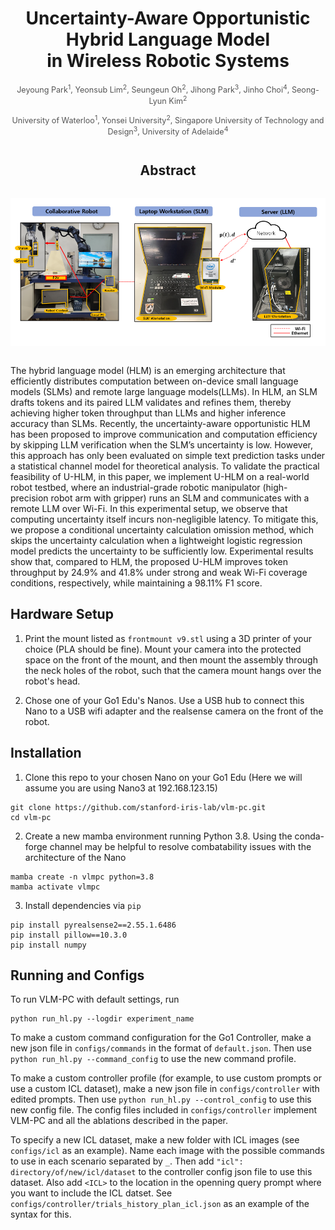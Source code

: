 <h1 style="text-align: center;">Uncertainty-Aware Opportunistic Hybrid Language Model <br> in Wireless Robotic Systems</h1>

<p align="center" style="font-size: 0.9em; color: #555; margin-top: 0.2em;">
  Jeyoung Park<sup>1</sup>, Yeonsub Lim<sup>2</sup>, Seungeun Oh<sup>2</sup>,
  Jihong Park<sup>3</sup>, Jinho Choi<sup>4</sup>, Seong-Lyun Kim<sup>2</sup>
</p>

<p align="center" style="font-size: 0.9em; color: #555; margin-top: 0.2em;">
  University of Waterloo<sup>1</sup>, Yonsei University<sup>2</sup>, Singapore University of Technology and Design<sup>3</sup>, University of Adelaide<sup>4</sup>
</p>

<h2 style="text-align: center; font-size: 1.5em; margin-top: 2em;">
Abstract
</h2>

<img src="/docs/Robot_env.png" 
     alt="그림 설명" 
     style="max-width: 100%; height: auto; margin: 1em 0;">
     
<div style="max-width: 800px; margin: 0 auto;">
The hybrid language model (HLM) is an emerging architecture that efficiently distributes computation between on-device small language models (SLMs) and remote large language models(LLMs). In HLM, an SLM drafts tokens and its paired LLM validates and refines them, thereby achieving higher token throughput than LLMs and higher inference accuracy than SLMs. Recently, the uncertainty-aware opportunistic HLM has been proposed to improve communication and computation efficiency by skipping LLM verification when the SLM’s uncertainty is low. However, this approach has only been evaluated on simple text prediction tasks under a statistical channel model for theoretical analysis. To validate the practical feasibility of U-HLM, in this paper, we implement U-HLM on a real-world robot testbed, where an industrial-grade robotic manipulator (high-precision robot arm with gripper) runs an SLM and communicates with a remote LLM over Wi-Fi. In this experimental setup, we observe that computing uncertainty itself incurs non-negligible latency. To mitigate this, we propose a conditional uncertainty calculation omission method, which skips the uncertainty calculation when a lightweight logistic regression model predicts the uncertainty to be sufficiently low. Experimental results show that, compared to HLM, the proposed U-HLM improves token throughput by 24.9% and 41.8% under strong and weak Wi-Fi coverage conditions, respectively, while maintaining a 98.11% F1 score.
</div>

## Hardware Setup

1. Print the mount listed as `frontmount v9.stl` using a 3D printer of your choice (PLA should be fine). Mount your camera into the protected space on the front of the mount, and then mount the assembly through the neck holes of the robot, such that the camera mount hangs over the robot's head.

4. Chose one of your Go1 Edu's Nanos. Use a USB hub to connect this Nano to a USB wifi adapter and the realsense camera on the front of the robot.



## Installation

1. Clone this repo to your chosen Nano on your Go1 Edu (Here we will assume you are using Nano3 at 192.168.123.15)

```
git clone https://github.com/stanford-iris-lab/vlm-pc.git
cd vlm-pc
```

2. Create a new mamba environment running Python 3.8. Using the conda-forge channel may be helpful to resolve combatability issues with the architecture of the Nano

```
mamba create -n vlmpc python=3.8
mamba activate vlmpc
```
3. Install dependencies via `pip`
```
pip install pyrealsense2==2.55.1.6486
pip install pillow==10.3.0
pip install numpy
```

## Running and Configs

To run VLM-PC with default settings, run
```
python run_hl.py --logdir experiment_name
```
To make a custom command configuration for the Go1 Controller, make a new json file in `configs/commands` in the format of `default.json`. Then use `python run_hl.py --command_config` to use the new command profile.

To make a custom controller profile (for example, to use custom prompts or use a custom ICL dataset), make a new json file in `configs/controller` with edited prompts. Then use `python run_hl.py --control_config` to use this new config file. The config files included in `configs/controller` implement VLM-PC and all the ablations described in the paper. 

To specify a new ICL dataset, make a new folder with ICL images (see `configs/icl` as an example). Name each image with the possible commands to use in each scenario separated by `_`. Then add `"icl": directory/of/new/icl/dataset` to the controller config json file to use this dataset. Also add `<ICL>` to the location in the openning query prompt where you want to include the ICL datset. See `configs/controller/trials_history_plan_icl.json` as an example of the syntax for this.
